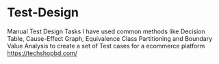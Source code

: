 # Test-Design
Manual Test Design Tasks 
I have used common methods like Decision Table, Cause-Effect Graph, Equivalence Class Partitioning and Boundary Value Analysis to create a set of Test cases for a ecommerce platform https://techshopbd.com/

